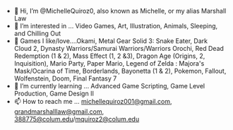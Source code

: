 - 👋 Hi, I’m @MichelleQuiroz0, also known as Michelle, or my alias Marshall Law
- 👀 I’m interested in ... Video Games, Art, Illustration, Animals, Sleeping, and Chilling Out 
- 💖 Games I like/love....Okami, Metal Gear Solid 3: Snake Eater, Dark Cloud 2, Dynasty Warriors/Samurai Warriors/Warriors Orochi, Red Dead Redemption (1 & 2), 
  Mass Effect (1, 2 &3), Dragon Age (Origins, 2, Inquisition), Mario Party, Paper Mario, Legend of Zelda : Majora's Mask/Ocarina of Time, Borderlands, Bayonetta (1 & 2), 
  Pokemon, Fallout, Wolfenstein, Doom, Final Fantasy 7
- 🌱 I’m currently learning ... Advanced Game Scripting, Game Level Production, Game Design II
- 📫 How to reach me ... michellequiroz001@gmail.com, grandmarshalllaw@gmail.com, 388775@colum.edu/mquiroz2@colum.edu

